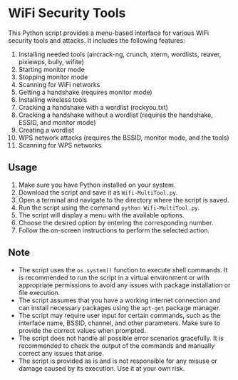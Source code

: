 # WiFi Security Tools

This Python script provides a menu-based interface for various WiFi security tools and attacks. It includes the following features:

1. Installing needed tools (aircrack-ng, crunch, xterm, wordlists, reaver, pixiewps, bully, wifite)
2. Starting monitor mode
3. Stopping monitor mode
4. Scanning for WiFi networks
5. Getting a handshake (requires monitor mode)
6. Installing wireless tools
7. Cracking a handshake with a wordlist (rockyou.txt)
8. Cracking a handshake without a wordlist (requires the handshake, ESSID, and monitor mode)
9. Creating a wordlist
10. WPS network attacks (requires the BSSID, monitor mode, and the tools)
11. Scanning for WPS networks

## Usage

1. Make sure you have Python installed on your system.
2. Download the script and save it as `Wifi-MultiTool.py`.
3. Open a terminal and navigate to the directory where the script is saved.
4. Run the script using the command `python Wifi-MultiTool.py`.
5. The script will display a menu with the available options.
6. Choose the desired option by entering the corresponding number.
7. Follow the on-screen instructions to perform the selected action.

## Note

- The script uses the `os.system()` function to execute shell commands. It is recommended to run the script in a virtual environment or with appropriate permissions to avoid any issues with package installation or file execution.
- The script assumes that you have a working internet connection and can install necessary packages using the `apt-get` package manager.
- The script may require user input for certain commands, such as the interface name, BSSID, channel, and other parameters. Make sure to provide the correct values when prompted.
- The script does not handle all possible error scenarios gracefully. It is recommended to check the output of the commands and manually correct any issues that arise.
- The script is provided as is and is not responsible for any misuse or damage caused by its execution. Use it at your own risk.

